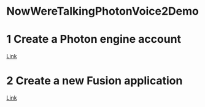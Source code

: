 # NowWereTalkingPhotonVoice2Demo

# 1 Create a Photon engine account

[Link](https://id.photonengine.com/account/signup)

# 2 Create a new Fusion application

[Link](https://dashboard.photonengine.com/app/create)
